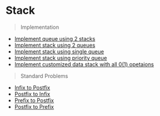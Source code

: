 # Stack
> Implementation
* [Implement queue using 2 stacks](https://www.geeksforgeeks.org/queue-using-stacks/)
* [Implement stack using 2 queues](https://www.geeksforgeeks.org/implement-stack-using-queue/)
* [Implement stack using single queue](https://www.geeksforgeeks.org/implement-a-stack-using-single-queue/)
* [Implement stack using priority queue](https://www.geeksforgeeks.org/implement-stack-using-priority-queue-or-heap/)
* [Implement customized data stack with all 0(1) opetaions](https://www.geeksforgeeks.org/create-customized-data-structure-evaluates-functions-o1/)

> Standard Problems
* [Infix to Postfix](https://www.geeksforgeeks.org/stack-set-2-infix-to-postfix/)
* [Postfix to Infix](https://www.geeksforgeeks.org/postfix-to-infix/)
* [Prefix to Postfix](https://www.geeksforgeeks.org/prefix-postfix-conversion/)
* [Postfix to Prefix](https://www.geeksforgeeks.org/postfix-prefix-conversion/)

